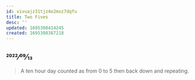 ```yaml
---
id: vivuajz31tjz4e2mxz7dqfu
title: Two Fives
desc: ''
updated: 1695308414245
created: 1695308387218
---
```

## 2022⁄09⁄13

> A ten hour day counted as from 0 to 5 then back down and repeating.

